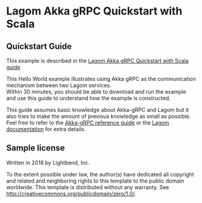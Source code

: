 # Lagom Akka gRPC Quickstart with Scala

## Quickstart Guide

This example is described in the [Lagom Akka gRPC Quickstart with Scala guide](https://developer.lightbend.com/guides/lagom-akka-grpc-quickstart-scala/)

This Hello World example illustrates using Akka gRPC as the communication mechanism between two Lagom services.  
Within 30 minutes, you should be able to download and run the example and use this guide to understand how the example is constructed.

This guide assumes basic knowledge about Akka-gRPC and Lagom but it also tries to make the amount of previous 
knowledge as small as possible. Feel free to refer to the 
[Akka-gRPC reference guide](https://developer.lightbend.com/docs/akka-grpc/current/) or the 
[Lagom documentation](https://www.lagomframework.com/documentation/current/scala/Home.html) for extra details.


## Sample license

Written in 2018 by Lightbend, Inc.

To the extent possible under law, the author(s) have dedicated all copyright and related
and neighboring rights to this template to the public domain worldwide.
This template is distributed without any warranty. See <http://creativecommons.org/publicdomain/zero/1.0/>.
